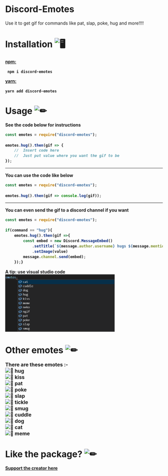 # Discord-Emotes
Use it to get gif for commands like pat, slap, poke, hug and more!!!!

# Installation <img src="https://cdn.discordapp.com/emojis/316264057659326464.png?v=1" alt = "🖥" width="35px">
<b><a href = "https://www.npmjs.com/package/discord-emotes"> npm: </a><b> 
<p>
<code> npm i discord-emotes </code>
    <p><b><a href = "https://classic.yarnpkg.com/en/package/discord-emotes"> yarn: </a></p>
        <code>yarn add discord-emotes </code>

# Usage <img src="https://cdn.discordapp.com/emojis/757399420319825950.png?v=1" alt = "✏" width="35px">
<b>See the code below for instructions</b>
```js
const emotes = require("discord-emotes");

emotes.hug().then(gif => {
    //  Insert code here
    //  Just put value where you want the gif to be
});                                     
```
***
<b>You can use the code like below</b><b>
```js
const emotes = require("discord-emotes");

emotes.hug().then(gif => console.log(gif));                                     
```
***
<b>You can even send the gif to a discord channel if you want</b>
```js
const emotes = require("discord-emotes");

if(command == "hug"){
    emotes.hug().then(gif =>{
        const embed = new Discord.MessageEmbed()
            .setTitle(`${message.author.username} hugs ${message.mentions.users.first().username}`)
            .setImage(value)
        message.channel.send(embed);
    });}
```
<b>
A tip: use visual studio code <br>
<img src = "https://github.com/TheRamann/Discord-Emotes/blob/main/Md%20Files/Preview.png?raw=true" width = "350">

# Other emotes <img src="https://cdn.discordapp.com/emojis/781428090454147092.gif?v=1" alt = "✏" width="35px">
 <font size="3"> There are these emotes :- <br>
<img src="https://cdn.discordapp.com/emojis/563830235259338762.png?v=1" alt = "📝" width="15px"> hug <br> 
<img src="https://cdn.discordapp.com/emojis/563830235259338762.png?v=1" alt = "📝" width="15px"> kiss <br>
<img src="https://cdn.discordapp.com/emojis/563830235259338762.png?v=1" alt = "📝" width="15px"> pat <br>
<img src="https://cdn.discordapp.com/emojis/563830235259338762.png?v=1" alt = "📝" width="15px"> poke <br>
<img src="https://cdn.discordapp.com/emojis/563830235259338762.png?v=1" alt = "📝" width="15px"> slap <br>
<img src="https://cdn.discordapp.com/emojis/563830235259338762.png?v=1" alt = "📝" width="15px"> tickle <br>
<img src="https://cdn.discordapp.com/emojis/563830235259338762.png?v=1" alt = "📝" width="15px"> smug <br>
<img src="https://cdn.discordapp.com/emojis/563830235259338762.png?v=1" alt = "📝" width="15px"> cuddle <br>
<img src="https://cdn.discordapp.com/emojis/563830235259338762.png?v=1" alt = "📝" width="15px"> dog <br>
<img src="https://cdn.discordapp.com/emojis/563830235259338762.png?v=1" alt = "📝" width="15px"> cat <br>
<img src="https://cdn.discordapp.com/emojis/563830235259338762.png?v=1" alt = "📝" width="15px"> meme <br>
</font>

# Like the package? <img src="https://cdn.discordapp.com/emojis/599598716521021441.gif?v=1" alt = "✏" width="35px">
<a href = "https://www.buymeacoffee.com/TheRamann">
Support the creator here
</a>